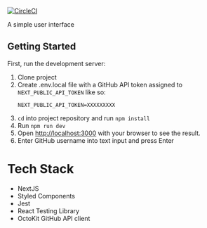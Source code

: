 [![CircleCI](https://circleci.com/gh/MustaRohman/github-user-favourite-language/tree/main.svg?style=svg)](https://circleci.com/gh/MustaRohman/github-user-favourite-language/tree/main)

A simple user interface 

## Getting Started

First, run the development server:

1. Clone project
2. Create .env.local file with a GitHub API token assigned to `NEXT_PUBLIC_API_TOKEN` like so: 
   ```
   NEXT_PUBLIC_API_TOKEN=XXXXXXXXX
   ```
3. `cd` into project repository and run `npm install`
4. Run `npm run dev`
5. Open [http://localhost:3000](http://localhost:3000) with your browser to see the result.
6. Enter GitHub username into text input and press Enter

# Tech Stack
- NextJS
- Styled Components
- Jest
- React Testing Library
- OctoKit GitHub API client
